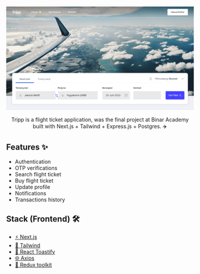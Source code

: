 ![](https://raw.githubusercontent.com/mmulyana/mmulyana/main/assets/tripp.png)

<p align="center">
  Tripp is a flight ticket application, was the final project at Binar Academy built with Next.js + Tailwind + Express.js + Postgres. ✈️
</p>

## Features ✨

- Authentication
- OTP verifications
- Search flight ticket
- Buy flight ticket
- Update profile
- Notifications
- Transactions history


## Stack (Frontend) 🛠

- [⚡️ Next.js](https://nextjs.org)
- [💅 Tailwind](https://tailwindcss.com)
- [🍞 React Toastify](https://fkhadra.github.io/react-toastify)
- [🌐 Axios](https://axios-http.com)
- [🔄 Redux toolkit](https://redux-toolkit.js.org)


